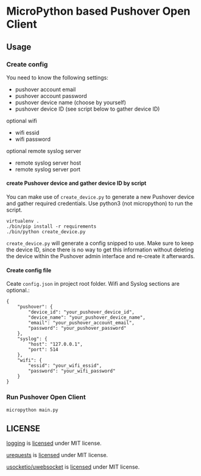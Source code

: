 # MicroPython based Pushover Open Client

## Usage

### Create config

You need to know the following settings:

* pushover account email
* pushover account password
* pushover device name (choose by yourself)
* pushover device ID (see script below to gather device ID)

optional wifi

* wifi essid
* wifi password

optional remote syslog server

* remote syslog server host
* remote syslog server port

#### create Pushover device and gather device ID by script

You can make use of `create_device.py` to generate a new Pushover device and
gather required credentials. Use python3 (not micropython) to run the script.

```
virtualenv .
./bin/pip install -r requirements
./bin/python create_device.py
```

`create_device.py` will generate a config snipped to use. Make sure to keep the
device ID, since there is no way to get this information without deleting the
device within the Pushover admin interface and re-create it afterwards.

#### Create config file

Ceate `config.json` in project root folder. Wifi and Syslog sections are
optional.:

```
{
    "pushover": {
        "device_id": "your_pushover_device_id",
        "device_name": "your_pushover_device_name",
        "email": "your_pushover_account_email",
        "password": "your_pushover_password"
    },
    "syslog": {
        "host": "127.0.0.1",
        "port": 514
    },
    "wifi": {
        "essid": "your_wifi_essid",
        "password": "your_wifi_password"
    }
}
```

### Run Pushover Open Client

`micropython main.py`

## LICENSE

[logging](https://github.com/micropython/micropython-lib/tree/master/python-stdlib/logging) is [licensed](https://github.com/micropython/micropython-lib/blob/master/LICENSE) under MIT license.

[urequests](https://github.com/micropython/micropython-lib/tree/master/python-ecosys/urequests) is [licensed](https://github.com/micropython/micropython-lib/blob/master/LICENSE) under MIT license.

[usocketio/uwebsocket](https://github.com/danni/uwebsockets) is [licensed](https://github.com/danni/uwebsockets/blob/esp8266/LICENSE) under MIT license.
